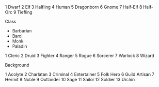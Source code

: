
1 Dwarf
2 Elf
3 Halfling
4 Human
5 Dragonborn
6 Gnome
7 Half-Elf
8 Half-Orc
9 Tiefling

Class

* Barbarian
* Bard
* Monk
* Paladin

1 Cleric
2 Druid
3 Fighter
4 Ranger
5 Rogue
6 Sorcerer
7 Warlock
8 Wizard

Background

1 Acolyte
2 Charlatan
3 Criminal
4 Entertainer
5 Folk Hero
6 Guild Artisan
7 Hermit
8 Noble
9 Outlander
10 Sage
11 Sailor
12 Soldier
13 Urchin 